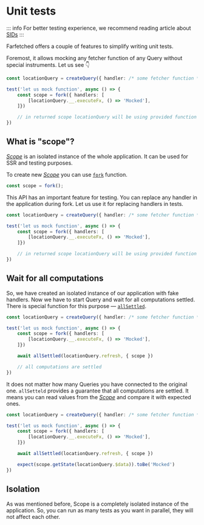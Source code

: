 # Unit tests

::: info
For better testing experience, we recommend reading article about [SIDs](/recipes/sids)
:::

Farfetched offers a couple of features to simplify writing unit tests.

Foremost, it allows mocking any fetcher function of any Query without special instruments. Let us see 👇

```ts
const locationQuery = createQuery({ handler: /* some fetcher function */ })

test('let us mock function', async () => {
    const scope = fork({ handlers: [
        [locationQuery.__.executeFx, () => 'Mocked'],
    ]})

    // in returned scope locationQuery will be using provided function as a handler
})
```

## What is "scope"?

[_Scope_](https://effector.dev/docs/api/effector/scope) is an isolated instance of the whole application. It can be used for SSR and testing purposes.

To create new [_Scope_](https://effector.dev/docs/api/effector/scope) you can use [`fork`](https://effector.dev/docs/api/effector/fork) function.

```ts
const scope = fork();
```

This API has an important feature for testing. You can replace any handler in the application during fork. Let us use it for replacing handlers in tests.

```ts
const locationQuery = createQuery({ handler: /* some fetcher function */ })

test('let us mock function', async () => {
    const scope = fork({ handlers: [
        [locationQuery.__.executeFx, () => 'Mocked'],
    ]})

    // in returned scope locationQuery will be using provided function as a handler
})
```

## Wait for all computations

So, we have created an isolated instance of our application with fake handlers. Now we have to start Query and wait for all computations settled. There is special function for this purpose — [`allSettled`](https://effector.dev/docs/api/effector/allSettled).

```ts
const locationQuery = createQuery({ handler: /* some fetcher function */ })

test('let us mock function', async () => {
    const scope = fork({ handlers: [
        [locationQuery.__.executeFx, () => 'Mocked'],
    ]})

    await allSettled(locationQuery.refresh, { scope })

    // all computations are settled
})
```

It does not matter how many Queries you have connected to the original one. `allSetteld` provides a guarantee that all computations are settled. It means you can read values from the [_Scope_](https://effector.dev/docs/api/effector/scope) and compare it with expected ones.

```ts
const locationQuery = createQuery({ handler: /* some fetcher function */ })

test('let us mock function', async () => {
    const scope = fork({ handlers: [
        [locationQuery.__.executeFx, () => 'Mocked'],
    ]})

    await allSettled(locationQuery.refresh, { scope })

    expect(scope.getState(locationQuery.$data)).toBe('Mocked')
})
```

## Isolation

As was mentioned before, Scope is a completely isolated instance of the application. So, you can run as many tests as you want in parallel, they will not affect each other.
